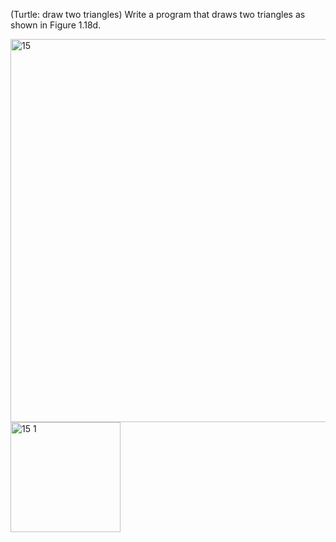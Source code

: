 (Turtle: draw two triangles) Write a program that draws two triangles as shown in
Figure 1.18d.

<img width="613" alt="15" src="https://user-images.githubusercontent.com/110309198/199669618-f6f5b028-0f7e-48c0-87ef-afbe8298449d.png">
<img width="176" alt="15 1" src="https://user-images.githubusercontent.com/110309198/199669626-d81171a4-efd8-4a21-a8f8-2ef70a88e47a.png">
